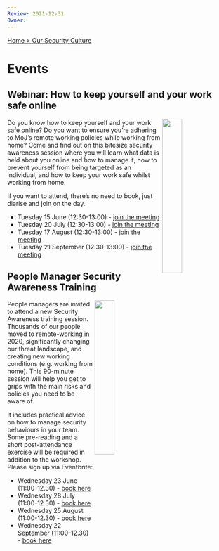 ```yaml
---
Review: 2021-12-31
Owner:
---
```


[Home > Our Security Culture](https://github.com/ministryofjustice/security-guidance/blob/Local/culture/security-culture-overview.md)

# Events

## Webinar: How to keep yourself and your work safe online

<img src="https://github.com/ministryofjustice/security-guidance/blob/Local/culture/graphics/webinar-safe-online.png" width="30%" align="right" />

Do you know how to keep yourself and your work safe online? Do you want to ensure you’re adhering to MoJ’s remote working policies while working from home? Come and find out on this bitesize security awareness session where you will learn what data is held about you online and how to manage it, how to prevent yourself from being targeted as an individual, and how to keep your work safe whilst working from home.

If you want to attend, there’s no need to book, just diarise and join on the day.

- Tuesday 15 June (12:30-13:00) - [join the meeting](https://intranet.justice.gov.uk/events/how-to-keep-yourself-and-your-work-safe-online/)
- Tuesday 20 July (12:30-13:00) - [join the meeting](https://intranet.justice.gov.uk/events/how-to-keep-yourself-and-your-work-safe-online-2/)
- Tuesday 17 August (12:30-13:00) - [join the meeting](https://intranet.justice.gov.uk/events/how-to-keep-yourself-and-your-work-safe-online-3/)
- Tuesday 21 September (12:30-13:00) - [join the meeting](https://intranet.justice.gov.uk/events/how-to-keep-yourself-and-your-work-safe-online-4/)

## People Manager Security Awareness Training

<img src="https://github.com/ministryofjustice/security-guidance/blob/Local/culture/graphics/awareness-training.png" width="30%" align="right" />

People managers are invited to attend a new Security Awareness training session. Thousands of our people moved to remote-working in 2020, significantly changing our threat landscape, and creating new working conditions (e.g. working from home). This 90-minute session will help you get to grips with the main risks and policies you need to be aware of.

It includes practical advice on how to manage security behaviours in your team. Some pre-reading and a short post-attendance exercise will be required in addition to the workshop. Please sign up via Eventbrite:

- Wednesday 23 June (11:00-12.30) -  [book here](https://intranet.justice.gov.uk/events/people-manager-security-awareness-workshop-3/)
- Wednesday 28 July (11:00-12.30) - [book here](https://intranet.justice.gov.uk/events/people-manager-security-awareness-workshop-4/)
- Wednesday 25 August (11:00-12.30) - [book here](https://intranet.justice.gov.uk/events/people-manager-security-awareness-workshop-5/)
- Wednesday 22 September (11:00-12.30) - [book here](https://intranet.justice.gov.uk/events/people-manager-security-awareness-workshop-6/)
